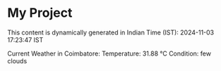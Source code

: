 # My Project

This content is dynamically generated in Indian Time (IST): 2024-11-03 17:23:47 IST


Current Weather in Coimbatore:
Temperature: 31.88 °C
Condition: few clouds
